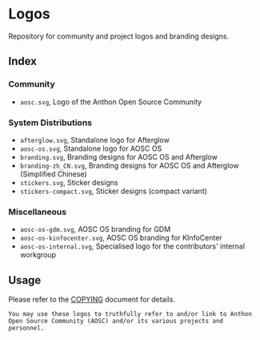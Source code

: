 Logos
=====

Repository for community and project logos and branding designs.

Index
-----

### Community

- `aosc.svg`, Logo of the Anthon Open Source Community

### System Distributions

- `afterglow.svg`, Standalone logo for Afterglow
- `aosc-os.svg`, Standalone logo for AOSC OS
- `branding.svg`, Branding designs for AOSC OS and Afterglow
- `branding-zh_CN.svg`, Branding designs for AOSC OS and Afterglow (Simplified Chinese)
- `stickers.svg`, Sticker designs
- `stickers-compact.svg`, Sticker designs (compact variant)

### Miscellaneous

- `aosc-os-gdm.svg`, AOSC OS branding for GDM
- `aosc-os-kinfocenter.svg`, AOSC OS branding for KInfoCenter
- `aosc-os-internal.svg`, Specialised logo for the contributors' internal workgroup

Usage
-----

Please refer to the [COPYING](/COPYING) document for details.

```
You may use these logos to truthfully refer to and/or link to Anthon Open Source Community (AOSC) and/or its various projects and personnel.
```
